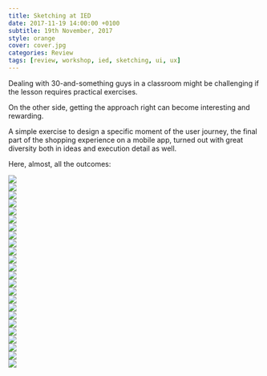```yaml
---
title: Sketching at IED
date: 2017-11-19 14:00:00 +0100
subtitle: 19th November, 2017
style: orange
cover: cover.jpg
categories: Review
tags: [review, workshop, ied, sketching, ui, ux]
---
```


Dealing with 30-and-something guys in a classroom might be challenging if the lesson requires practical exercises. 

On the other side, getting the approach right can become interesting and rewarding.

A simple exercise to design a specific moment of the user journey, the final part of the shopping experience on a mobile app, turned out with great diversity both in ideas and execution detail as well.

Here, almost, all the outcomes:

<div class="grid four cond">
<div class="grid_item"><img src="/assets/blog/ied-sketching-shopping/amatista/p.jpg" /></div>
<div class="grid_item"><img src="/assets/blog/ied-sketching-shopping/andreotti/p.jpg" /></div>
<div class="grid_item"><img src="/assets/blog/ied-sketching-shopping/arnesano/p.jpg" /></div>
<div class="grid_item"><img src="/assets/blog/ied-sketching-shopping/battistoni/p.jpg" /></div>
</div>




<div class="grid four cond">
<div class="grid_item"><img src="/assets/blog/ied-sketching-shopping/beratto/p.jpg" /></div>
<div class="grid_item"><img src="/assets/blog/ied-sketching-shopping/bergamo/p.jpg" /></div>
<div class="grid_item"><img src="/assets/blog/ied-sketching-shopping/bitondo/p.jpg" /></div>
<div class="grid_item"><img src="/assets/blog/ied-sketching-shopping/boscolo/p.jpg" /></div>
</div>


<div class="grid four cond">
<div class="grid_item"><img src="/assets/blog/ied-sketching-shopping/campassi/p.jpg" /></div>
<div class="grid_item"><img src="/assets/blog/ied-sketching-shopping/cantarella/p.jpg" /></div>
<div class="grid_item"><img src="/assets/blog/ied-sketching-shopping/catzula/p.jpg" /></div>
<div class="grid_item"><img src="/assets/blog/ied-sketching-shopping/croveri/p.jpg" /></div>
</div>


<div class="grid four cond">
<div class="grid_item"><img src="/assets/blog/ied-sketching-shopping/fea/p.jpg" /></div>
<div class="grid_item"><img src="/assets/blog/ied-sketching-shopping/fossati/p.jpg" /></div>
<div class="grid_item"><img src="/assets/blog/ied-sketching-shopping/ghione/p.jpg" /></div>
<div class="grid_item"><img src="/assets/blog/ied-sketching-shopping/luminasi/p.jpg" /></div>
</div>


<div class="grid four cond">
<div class="grid_item"><img src="/assets/blog/ied-sketching-shopping/marinelli/p.jpg" /></div>
<div class="grid_item"><img src="/assets/blog/ied-sketching-shopping/massaccesi/p.jpg" /></div>
<div class="grid_item"><img src="/assets/blog/ied-sketching-shopping/mendez/p.jpg" /></div>
<div class="grid_item"><img src="/assets/blog/ied-sketching-shopping/murana/p.jpg" /></div>
</div>


<div class="grid four cond">
<div class="grid_item"><img src="/assets/blog/ied-sketching-shopping/pacente/p.jpg" /></div>
<div class="grid_item"><img src="/assets/blog/ied-sketching-shopping/parisi/p.jpg" /></div>
<div class="grid_item"><img src="/assets/blog/ied-sketching-shopping/rubella/p.jpg" /></div>
<div class="grid_item"><img src="/assets/blog/ied-sketching-shopping/solero/p.jpg" /></div>
</div>